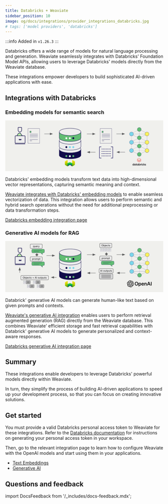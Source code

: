 ```yaml
---
title: Databricks + Weaviate
sidebar_position: 10
image: og/docs/integrations/provider_integrations_databricks.jpg
# tags: ['model providers', 'databricks']
---
```


<!-- Note: for images, use https://docs.google.com/presentation/d/15opIcJuaIjEEcs_1Zm8B6pccox2p7_MHSjCnRv4dPfU/edit?usp=sharing -->

:::info Added in `v1.26.3`
:::

Databricks offers a wide range of models for natural language processing and generation. Weaviate seamlessly integrates with Databricks' Foundation Model APIs, allowing users to leverage Databricks' models directly from the Weaviate database.

These integrations empower developers to build sophisticated AI-driven applications with ease.

## Integrations with Databricks

### Embedding models for semantic search

![Embedding integration illustration](../_includes/integration_databricks_embedding.png)

Databricks' embedding models transform text data into high-dimensional vector representations, capturing semantic meaning and context.

[Weaviate integrates with Databricks' embedding models](./embeddings.md) to enable seamless vectorization of data. This integration allows users to perform semantic and hybrid search operations without the need for additional preprocessing or data transformation steps.

[Databricks embedding integration page](./embeddings.md)

### Generative AI models for RAG

![Single prompt RAG integration generates individual outputs per search result](../_includes/integration_openai_rag_single.png)

Databrick' generative AI models can generate human-like text based on given prompts and contexts.

[Weaviate's generative AI integration](./generative.md) enables users to perform retrieval augmented generation (RAG) directly from the Weaviate database. This combines Weaviate' efficient storage and fast retrieval capabilities with Databrick' generative AI models to generate personalized and context-aware responses.

[Databricks generative AI integration page](./generative.md)

## Summary

These integrations enable developers to leverage Databricks' powerful models directly within Weaviate.

In turn, they simplify the process of building AI-driven applications to speed up your development process, so that you can focus on creating innovative solutions.

## Get started

You must provide a valid Databricks personal access token to Weaviate for these integrations. Refer to the [Databricks documentation](https://docs.databricks.com/en/dev-tools/auth/pat.html) for instructions on generating your personal access token in your workspace.

Then, go to the relevant integration page to learn how to configure Weaviate with the OpenAI models and start using them in your applications.

- [Text Embeddings](./embeddings.md)
- [Generative AI](./generative.md)

## Questions and feedback

import DocsFeedback from '/_includes/docs-feedback.mdx';

<DocsFeedback/>
